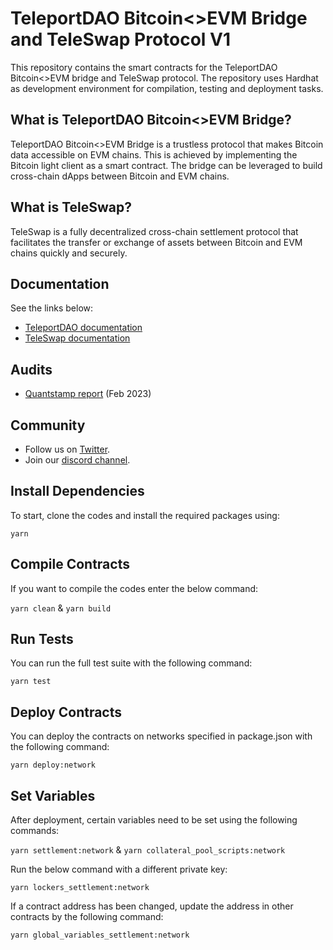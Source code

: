 # TeleportDAO Bitcoin<>EVM Bridge and TeleSwap Protocol V1

This repository contains the smart contracts for the TeleportDAO Bitcoin<>EVM bridge and TeleSwap protocol. The repository uses Hardhat as development environment for compilation, testing and deployment tasks.

## What is TeleportDAO Bitcoin<>EVM Bridge?

TeleportDAO Bitcoin<>EVM Bridge is a trustless protocol that makes Bitcoin data accessible on EVM chains. This is achieved by implementing the Bitcoin light client as a smart contract. The bridge can be leveraged to build cross-chain dApps between Bitcoin and EVM chains.

## What is TeleSwap?

TeleSwap is a fully decentralized cross-chain settlement protocol that facilitates the transfer or exchange of assets between Bitcoin and EVM chains quickly and securely.

## Documentation

See the links below: 
- [TeleportDAO documentation](https://docs.teleportdao.xyz/introduction/what-is-teleportdao)
- [TeleSwap documentation](https://docs.teleswap.xyz/teleswap/introduction)

## Audits
- [Quantstamp report](https://github.com/TeleportDAO/audits/blob/main/reports/Quantstamp-Bitcoin-EVM.pdf) (Feb 2023)

## Community
- Follow us on [Twitter](https://twitter.com/Teleport_DAO).
- Join our [discord channel](https://discord.com/invite/6RSsgfQgcb).

## Install Dependencies

To start, clone the codes and install the required packages using:

`yarn`

## Compile Contracts

If you want to compile the codes enter the below command:

`yarn clean` & `yarn build`

## Run Tests

You can run the full test suite with the following command:

`yarn test`

## Deploy Contracts

You can deploy the contracts on networks specified in package.json with the following command:

`yarn deploy:network`

## Set Variables

After deployment, certain variables need to be set using the following commands:

`yarn settlement:network` & `yarn collateral_pool_scripts:network`

 Run the below command with a different private key:

`yarn lockers_settlement:network`

If a contract address has been changed, update the address in other contracts by the following command:

`yarn global_variables_settlement:network`
